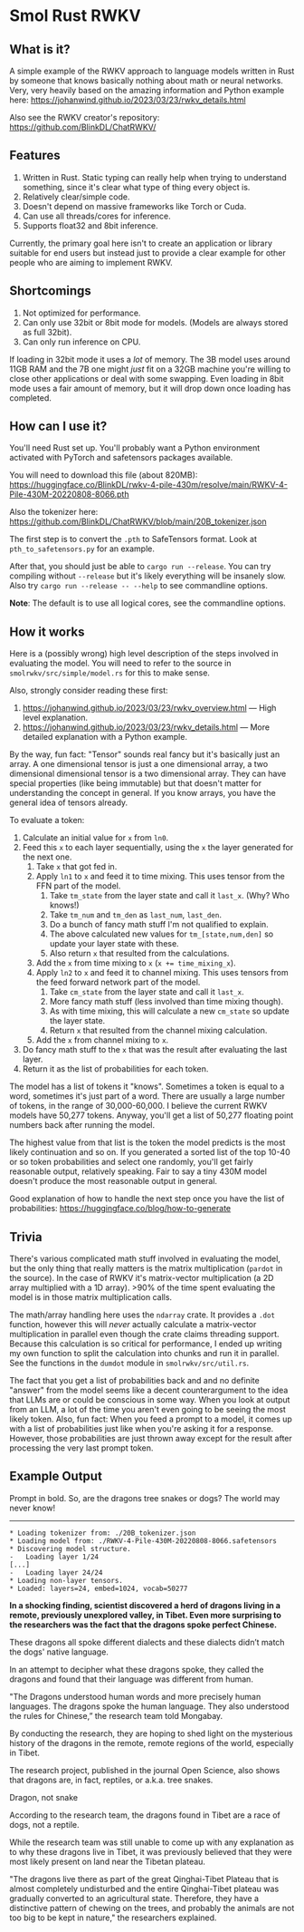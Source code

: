 # Smol Rust RWKV

## What is it?

A simple example of the RWKV approach to language models written in Rust by someone that
knows basically nothing about math or neural networks. Very, very heavily based on the
amazing information and Python example here: https://johanwind.github.io/2023/03/23/rwkv_details.html

Also see the RWKV creator's repository: https://github.com/BlinkDL/ChatRWKV/

## Features

1. Written in Rust. Static typing can really help when trying to understand something, since it's clear what type of thing every object is.
2. Relatively clear/simple code.
3. Doesn't depend on massive frameworks like Torch or Cuda.
4. Can use all threads/cores for inference.
5. Supports float32 and 8bit inference.

Currently, the primary goal here isn't to create an application or library suitable for end users but instead just to provide a
clear example for other people who are aiming to implement RWKV.

## Shortcomings

1. Not optimized for performance.
2. Can only use 32bit or 8bit mode for models. (Models are always stored as full 32bit).
3. Can only run inference on CPU.

If loading in 32bit mode it uses a _lot_ of memory. The 3B model uses around 11GB RAM and the 7B one might _just_ fit on a 32GB machine
you're willing to close other applications or deal with some swapping. Even loading in 8bit mode uses a fair amount of memory, but
it will drop down once loading has completed.

## How can I use it?

You'll need Rust set up. You'll probably want a Python environment activated with PyTorch and safetensors packages available.

You will need to download this file (about 820MB): https://huggingface.co/BlinkDL/rwkv-4-pile-430m/resolve/main/RWKV-4-Pile-430M-20220808-8066.pth

Also the tokenizer here: https://github.com/BlinkDL/ChatRWKV/blob/main/20B_tokenizer.json

The first step is to convert the `.pth` to SafeTensors format. Look at `pth_to_safetensors.py` for an example.

After that, you should just be able to `cargo run --release`. You can try compiling without `--release` but
it's likely everything will be insanely slow. Also try `cargo run --release -- --help` to see commandline options.

**Note**: The default is to use all logical cores, see the commandline options.

## How it works

Here is a (possibly wrong) high level description of the steps involved in evaluating the model.
You will need to refer to the source in `smolrwkv/src/simple/model.rs` for this to make sense.

Also, strongly consider reading these first:

1. https://johanwind.github.io/2023/03/23/rwkv_overview.html — High level explanation.
2. https://johanwind.github.io/2023/03/23/rwkv_details.html — More detailed explanation with a Python example.

By the way, fun fact: "Tensor" sounds real fancy but it's basically just an array. A one dimensional
tensor is just a one dimensional array, a two dimensional dimensional tensor is a two dimensional
array. They can have special properties (like being immutable) but that doesn't matter for understanding
the concept in general. If you know arrays, you have the general idea of tensors already.

To evaluate a token:

1. Calculate an initial value for `x` from `ln0`.
2. Feed this `x` to each layer sequentially, using the `x` the layer generated for the next one.
    1. Take `x` that got fed in.
    2. Apply `ln1` to `x` and feed it to time mixing. This uses tensor from the FFN part of the model.
       1. Take `tm_state` from the layer state and call it `last_x`. (Why? Who knows!)
       2. Take `tm_num` and `tm_den` as `last_num`, `last_den`.
       3. Do a bunch of fancy math stuff I'm not qualified to explain.
       4. The above calculated new values for `tm_[state,num,den]` so update your layer state with these.
       5. Also return `x` that resulted from the calculations.
    3. Add the `x` from time mixing to `x` (`x += time_mixing_x`).
    4. Apply `ln2` to `x` and feed it to channel mixing. This uses tensors from the feed forward network part of the model.
       1. Take `cm_state` from the layer state and call it `last_x`.
       2. More fancy math stuff (less involved than time mixing though).
       3. As with time mixing, this will calculate a new `cm_state` so update the layer state.
       4. Return `x` that resulted from the channel mixing calculation.
    5. Add the `x` from channel mixing to `x`.
3. Do fancy math stuff to the `x` that was the result after evaluating the last layer.
4. Return it as the list of probabilities for each token.

The model has a list of tokens it "knows". Sometimes a token is equal to a word, sometimes it's
just part of a word. There are usually a large number of tokens, in the range of 30,000-60,000.
I believe the current RWKV models have 50,277 tokens. Anyway, you'll get a list of 50,277 floating
point numbers back after running the model.

The highest value from that list is the token the model predicts is the most likely continuation and so on.
If you generated a sorted list of the top 10-40 or so token probabilities and select one randomly, you'll
get fairly reasonable output, relatively speaking. Fair to say a tiny 430M model doesn't produce the most
reasonable output in general.

Good explanation of how to handle the next step once you have the list of probabilities:
https://huggingface.co/blog/how-to-generate

## Trivia

There's various complicated math stuff involved in evaluating the model, but the only thing that really
matters is the matrix multiplication (`pardot` in the source). In the case of RWKV it's matrix-vector
multiplication (a 2D array multiplied with a 1D array). >90% of the time spent evaluating the model
is in those matrix multiplication calls.

The math/array handling here uses the `ndarray` crate. It provides a `.dot` function, however this
will _never_ actually calculate a matrix-vector multiplication in parallel even though the crate
claims threading support. Because this calculation is so critical for performance, I ended up writing
my own function to split the calculation into chunks and run it in parallel. See the functions in the
`dumdot` module in `smolrwkv/src/util.rs`.

The fact that you get a list of probabilities back and and no definite "answer" from the model
seems like a decent counterargument to the idea that LLMs are or could be conscious in some way.
When you look at output from an LLM, a lot of the time you aren't even going to be seeing the
most likely token. Also, fun fact: When you feed a prompt to a model, it comes up with a list
of probabilities just like when you're asking it for a response. However, those probabilities
are just thrown away except for the result after processing the very last prompt token.

## Example Output

Prompt in bold. So, are the dragons tree snakes or dogs? The world may never know!

***

```plaintext
* Loading tokenizer from: ./20B_tokenizer.json
* Loading model from: ./RWKV-4-Pile-430M-20220808-8066.safetensors
* Discovering model structure.
-   Loading layer 1/24
[...]
-   Loading layer 24/24
* Loading non-layer tensors.
* Loaded: layers=24, embed=1024, vocab=50277
```

**In a shocking finding, scientist discovered a herd of dragons living in a remote, previously unexplored valley, in Tibet. Even more surprising to the researchers was the fact that the dragons spoke perfect Chinese.**

These dragons all spoke different dialects and these dialects didn’t match the dogs' native language.

In an attempt to decipher what these dragons spoke, they called the dragons and found that their language was different from human.

"The Dragons understood human words and more precisely human languages. The dragons spoke the human language. They also understood the rules for Chinese,” the research team told Mongabay.

By conducting the research, they are hoping to shed light on the mysterious history of the dragons in the remote, remote regions of the world, especially in Tibet.

The research project, published in the journal Open Science, also shows that dragons are, in fact, reptiles, or a.k.a. tree snakes.

Dragon, not snake

According to the research team, the dragons found in Tibet are a race of dogs, not a reptile.

While the research team was still unable to come up with any explanation as to why these dragons live in Tibet, it was previously believed that they were most likely present on land near the Tibetan plateau.

"The dragons live there as part of the great Qinghai-Tibet Plateau that is almost completely undisturbed and the entire Qinghai-Tibet plateau was gradually converted to an agricultural state. Therefore, they have a distinctive pattern of chewing on the trees, and probably the animals are not too big to be kept in nature," the researchers explained.

